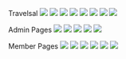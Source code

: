 Travelsal
![](TraversalCoreProje/Travelsal-Index.png)
![](TraversalCoreProje/TravelsalDestinations.png)
![](TraversalCoreProje/Travelsal-Default2.png)
![](TraversalCoreProje/Destinations-Details.png)
![](TraversalCoreProje/Destinations.png)
![](TraversalCoreProje/DestinationsComments.png)
![](TraversalCoreProje/TravelsalGuides.png)
![](TraversalCoreProje/Travelsal-About.png)


Admin Pages
![](TraversalCoreProje/Adminpage.png)
![](TraversalCoreProje/AdminDestination.png)
![](TraversalCoreProje/Admin-Index-Guides.png)
![](TraversalCoreProje/Adminpage2.png)
![](TraversalCoreProje/Adminpage4.png)


Member Pages
![](TraversalCoreProje/MemberLogin.png)
![](TraversalCoreProje/MemberSignUpPage.png)
![](TraversalCoreProje/MemberDashboard.png)
![](TraversalCoreProje/MemberProfile.png)
![](TraversalCoreProje/MemberWaitingReservation.png)
![](TraversalCoreProje/Memberlanguage.png)



